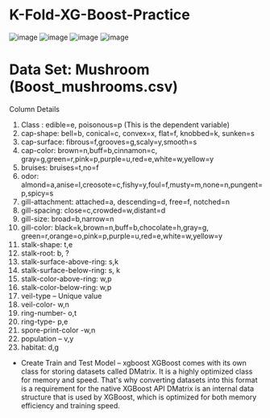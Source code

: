 # K-Fold-XG-Boost-Practice

![image](https://github.com/user-attachments/assets/10b8cc7a-abe0-4150-972e-daa20affcb01)
![image](https://github.com/user-attachments/assets/8debab2e-1220-46a1-923f-c0b7a7ed7652)
![image](https://github.com/user-attachments/assets/0276caff-7f22-42df-a63c-be6ddc136d56)
![image](https://github.com/user-attachments/assets/6b99075f-a9c4-4522-842e-26ddbbd26758)

# Data Set: Mushroom (Boost_mushrooms.csv)
Column Details 
1.	Class : edible=e, poisonous=p   (This is the dependent variable)
2.	cap-shape: bell=b, conical=c, convex=x, flat=f, knobbed=k, sunken=s
3.	cap-surface: fibrous=f,grooves=g,scaly=y,smooth=s
4.	cap-color: brown=n,buff=b,cinnamon=c, gray=g,green=r,pink=p,purple=u,red=e,white=w,yellow=y
5.	bruises: bruises=t,no=f
6.	odor: almond=a,anise=l,creosote=c,fishy=y,foul=f,musty=m,none=n,pungent=p,spicy=s
7.	gill-attachment: attached=a, descending=d, free=f, notched=n
8.	gill-spacing: close=c,crowded=w,distant=d
9.	gill-size: broad=b,narrow=n
10.	gill-color: black=k,brown=n,buff=b,chocolate=h,gray=g, green=r,orange=o,pink=p,purple=u,red=e,white=w,yellow=y
11.	stalk-shape: t,e
12.	stalk-root: b, ?
13.	stalk-surface-above-ring: s,k
14.	stalk-surface-below-ring: s, k
15.	stalk-color-above-ring: w,p
16.	stalk-color-below-ring: w,p
17.	veil-type – Unique value
18.	veil-color- w,n
19.	ring-number- o,t
20.	ring-type- p,e
21.	spore-print-color -w,n
22.	population – v,y
23.	habitat: d,g

* Create Train and Test Model – xgboost 
   XGBoost comes with its own class for storing datasets called DMatrix. It is a highly optimized class for memory and speed. That's why converting datasets into this format 
   is a requirement for the native XGBoost API
   DMatrix is an internal data structure that is used by XGBoost, which is optimized for both memory efficiency and training speed.

